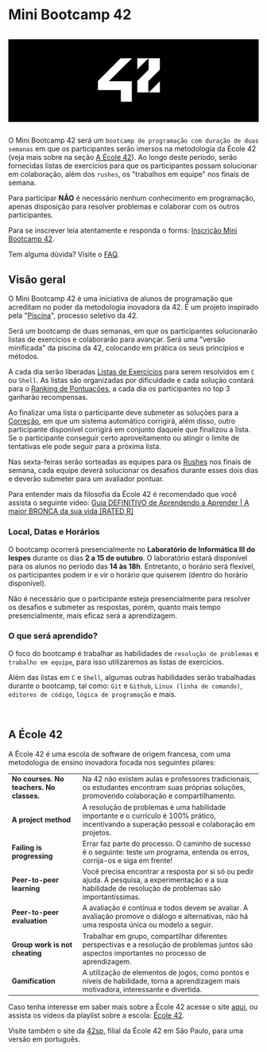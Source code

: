# Mini Bootcamp 42

![Banner do Mini Bootcamp 42.](./.github/assets/banner.png)

O Mini Bootcamp 42 será um `bootcamp de programação com duração de duas semanas`
em que os participantes serão imersos na metodologia da École 42 (veja mais sobre
na seção [A École 42](#a-école-42)). Ao longo deste período, serão fornecidas
listas de exercícios para que os participantes possam solucionar em colaboração,
além dos `rushes`, os "trabalhos em equipe" nos finais de semana.

Para participar **NÃO** é necessário nenhum conhecimento em programação, apenas
disposição para resolver problemas e colaborar com os outros participantes.

Para se inscrever leia atentamente e responda o forms:
[Inscrição Mini Bootcamp 42](https://forms.gle/mD7XHRmcDvy8U1jk6).

Tem alguma dúvida? Visite o [FAQ](./docs/faq.md).

## Visão geral

O Mini Bootcamp 42 é uma iniciativa de alunos de programação que acreditam no
poder da metodologia inovadora da 42. É um projeto inspirado pela
"[Piscina](https://42.fr/en/admissions/42-piscine/)", processo seletivo da 42.

Será um bootcamp de duas semanas, em que os participantes solucionarão listas de
exercícios e colaborarão para avançar. Será uma "versão minificada" da piscina
da 42, colocando em prática os seus princípios e métodos.

A cada dia serão liberadas [Listas de Exercícios](./docs/lists.md) para serem
resolvidos em `C` ou `Shell`. As listas são organizadas por dificuldade e cada
solução contará para o [Ranking de Pontuações](./docs/ranking.md), a cada dia
os participantes no top 3 ganharão recompensas.

Ao finalizar uma lista o participante deve submeter as soluções para a
[Correção](./docs/evaluation.md), em que um sistema automático corrigirá, além
disso, outro participante disponível corrigirá em conjunto daquele que finalizou
a lista. Se o participante conseguir certo aproveitamento ou atingir o limite de
tentativas ele pode seguir para a próxima lista.

Nas sexta-feiras serão sorteadas as equipes para os [Rushes](./docs/rushes.md)
nos finais de semana, cada equipe deverá solucionar os desafios durante esses
dois dias e deverão submeter para um avaliador pontuar.

Para entender mais da filosofia da École 42 é recomendado que você assista o
seguinte vídeo:
[Guia DEFINITIVO de Aprendendo a Aprender | A maior BRONCA da sua vida \[RATED R\]](https://youtu.be/oUPaJxk6TZ0?si=PA-Cs7QMaL74Pork)

### Local, Datas e Horários

O bootcamp ocorrerá presencialmente no **Laboratório de Informática III do Iespes**
durante os dias **2 a 15 de outubro**. O laboratório estará disponível para os
alunos no período das **14 às 18h**. Entretanto, o horário será flexível, os
participantes podem ir e vir o horário que quiserem (dentro do horário disponível).

Não é necessário que o participante esteja presencialmente para resolver os
desafios e submeter as respostas, porém, quanto mais tempo presencialmente,
mais eficaz será a aprendizagem.

### O que será aprendido?

O foco do bootcamp é trabalhar as habilidades de `resolução de problemas` e
`trabalho em equipe`, para isso utilizaremos as listas de exercícios.

Além das listas em `C` e `Shell`, algumas outras habilidades serão trabalhadas
durante o bootcamp, tal como: `Git` e `Github`, `Linux (linha de comando)`,
`editores de código`, `lógica de programação` e mais.

<br/>

## A École 42

A École 42 é uma escola de software de origem francesa, com uma metodologia de
ensino inovadora focada nos seguintes pilares:

|                                          |                                                                                                                                                             |
| ---------------------------------------- | ----------------------------------------------------------------------------------------------------------------------------------------------------------- |
| **No courses. No teachers. No classes.** | Na 42 não existem aulas e professores tradicionais, os estudantes encontram suas próprias soluções, promovendo colaboração e compartilhamento.              |
| **A project method**                     | A resolução de problemas é uma habilidade importante e o currículo é 100% prático, incentivando a superação pessoal e colaboração em projetos.              |
| **Failing is progressing**               | Errar faz parte do processo. O caminho de sucesso é o seguinte: teste um programa, entenda os erros, corrija-os e siga em frente!                           |
| **Peer-to-peer learning**                | Você precisa encontrar a resposta por si só ou pedir ajuda. A pesquisa, a experimentação e a sua habilidade de resolução de problemas são importantíssimas. |
| **Peer-to-peer evaluation**              | A avaliação é contínua e todos devem se avaliar. A avaliação promove o diálogo e alternativas, não há uma resposta única ou modelo a seguir.                |
| **Group work is not cheating**           | Trabalhar em grupo, compartilhar diferentes perspectivas e a resolução de problemas juntos são aspectos importantes no processo de aprendizagem.            |
| **Gamification**                         | A utilização de elementos de jogos, como pontos e níveis de habilidade, torna a aprendizagem mais motivadora, interessante e divertida.                     |

Caso tenha interesse em saber mais sobre a École 42 acesse o site [aqui](https://42.fr),
ou assista os vídeos da playlist sobre a escola: [École 42](https://youtube.com/playlist?list=PLA2Ge9OXtzi5Vysn3DDEQg2YA-UhRNjUx&si=-sDXRo4NRyMYC75Y).

Visite também o site da [42sp](https://www.42sp.org.br), filial da École 42 em
São Paulo, para uma versão em português.
